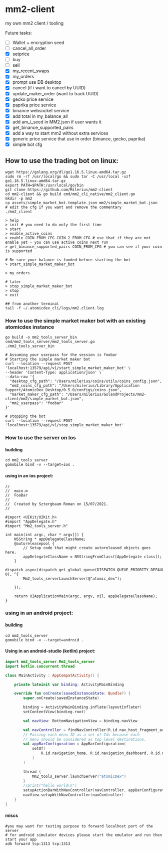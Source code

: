 # mm2-client
my own mm2 client / tooling

Future tasks:

- [ ] Wallet + encryption seed
- [ ] cancel_all_order
- [x] setprice
- [ ] buy
- [ ] sell  
- [x] my_recent_swaps
- [x] my_orders
- [x] prompt use DB desktop
- [x] cancel (if i want to cancel by UUID)
- [x] update_maker_order (want to track UUID)
- [x] gecko price service
- [x] paprika price service
- [x] binance websocket service
- [x] add total in my_balance_all
- [x] add am_i_seed in MM2.json if user wants it  
- [x] get_binance_supported_pairs
- [x] add a way to start mm2 without extra services
- [x] generic price service that use in order (binance, gecko, paprika)
- [x] simple bot cfg

## How to use the trading bot on linux:

```
wget https://golang.org/dl/go1.16.5.linux-amd64.tar.gz
sudo rm -rf /usr/local/go && sudo tar -C /usr/local -xzf go1.16.5.linux-amd64.tar.gz
export PATH=$PATH:/usr/local/go/bin
git clone https://github.com/Milerius/mm2-client
cd mm2-client && go build cmd/mm2_cli_native/mm2_client.go
mkdir -p mm2
cp assets/simple_market_bot.template.json mm2/simple_market_bot.json
# edit the cfg if you want and remove the commentary
./mm2_client

> help
> init # you need to do only the first time
> start
> enable_active_coins
> enable COIN_FROM_CFG COIN_2_FROM_CFG # use that if they are not enable yet - you can use active coins next run
> get_binance_supported_pairs COIN_FROM_CFG # you can see if your coin is supported

# Be sure your balance is funded before starting the bot
> start_simple_market_maker_bot

> my_orders

# later
> stop_simple_market_maker_bot
> stop
> exit

## from another terminal
tail -f ~/.atomicdex_cli/logs/mm2.client.log
```

### How to use the simple market maker bot with an existing atomicdex instance

```
go build -o mm2_tools_server_bin cmd/mm2_tools_server/mm2_tools_server.go
./mm2_tools_server_bin

# Assuming your userpass for the session is foobar
# Starting the simple market maker bot
curl --location --request POST 'localhost:13579/api/v1/start_simple_market_maker_bot' \
--header 'Content-Type: application/json' \
--data-raw '{
  "desktop_cfg_path": "/Users/milerius/coins/utils/coins_config.json",
  "mm2_coins_cfg_path": "/Users/milerius/Library/Application Support/AtomicDex Desktop/0.5.0/configs/coins.json",
  "market_maker_cfg_path": "/Users/milerius/GolandProjects/mm2-client/mm2/simple_market_bot.json",
  "mm2_userpass": "foobar"
}'

# stopping the bot
curl --location --request POST 'localhost:13579/api/v1/stop_simple_market_maker_bot'
```

### How to use the server on Ios

#### building

```
cd mm2_tools_server
gomobile bind -v --target=ios .
```

#### using in an ios project:
```obj-c
//
//  main.m
//  FooBar
//
//  Created by Sztergbaum Roman on 15/07/2021.
//

#import <UIKit/UIKit.h>
#import "AppDelegate.h"
#import "Mm2_tools_server.h"

int main(int argc, char * argv[]) {
    NSString * appDelegateClassName;
    @autoreleasepool {
        // Setup code that might create autoreleased objects goes here.
        appDelegateClassName = NSStringFromClass([AppDelegate class]);
    }
    dispatch_async(dispatch_get_global_queue(DISPATCH_QUEUE_PRIORITY_DEFAULT, 0), ^{
        Mm2_tools_serverLaunchServer(@"atomic_dex");

    });

    return UIApplicationMain(argc, argv, nil, appDelegateClassName);
}
```

### using in an android project:

#### building

```
cd mm2_tools_server
gomobile bind -v --target=android .
```

#### Using in an android-studio (kotlin) project:

```kt
import mm2_tools_server.Mm2_tools_server
import kotlin.concurrent.thread

class MainActivity : AppCompatActivity() {

    private lateinit var binding: ActivityMainBinding

    override fun onCreate(savedInstanceState: Bundle?) {
        super.onCreate(savedInstanceState)

        binding = ActivityMainBinding.inflate(layoutInflater)
        setContentView(binding.root)

        val navView: BottomNavigationView = binding.navView

        val navController = findNavController(R.id.nav_host_fragment_activity_main)
        // Passing each menu ID as a set of Ids because each
        // menu should be considered as top level destinations.
        val appBarConfiguration = AppBarConfiguration(
            setOf(
                R.id.navigation_home, R.id.navigation_dashboard, R.id.navigation_notifications
            )
        )

        thread {
            Mm2_tools_server.launchServer("atomicDex")
        }
        //print("hello world\n")
        setupActionBarWithNavController(navController, appBarConfiguration)
        navView.setupWithNavController(navController)
    }
}
```

#### miscs
```
#you may want for testing purpose to forward localhost port of the server
# for android simulator devices please start the emulator and run then start your app
adb forward tcp:1313 tcp:1313
```
